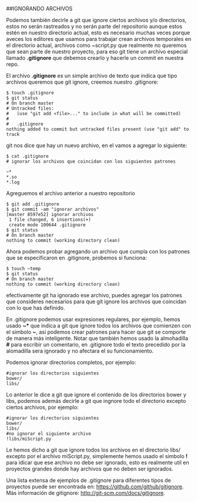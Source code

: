 ##IGNORANDO ARCHIVOS

Podemos también decirle a git que ignore ciertos archivos y/o directorios, estos no serán rastreados y no serán parte del repositorio aunque estos estén en nuestro directorio actual, esto es necesario muchas veces porque aveces los editores que usamos para trabajar crean archivos temporales en el directorio actual, archivos como ~script.py que realmente no queremos que sean parte de nuestro proyecto, para eso git tiene un archivo especial llamado __.gitignore__ que debemos crearlo y hacerle un commit en nuestra repo.

El archivo __.gitignore__ es un simple  archivo  de texto que indica que tipo archivos queremos que git ignore, creemos nuestro .gitignore:

```
$ touch .gitignore 
$ git status
# On branch master 
# Untracked files: 
#   (use "git add <file>..." to include in what will be committed) 
# 
#	.gitignore 
nothing added to commit but untracked files present (use "git add" to track
```

git  nos dice que hay un nuevo archivo, en el vamos a agregar lo siguiente: 

```
$ cat .gitignore 
# ignorar los archivos que coincidan con los siguientes patrones 

~* 
*.so 
*.log 
```

Agreguemos el archivo anterior a nuestro repositorio

```
$ git add .gitignore
$ git commit -am "ignorar archivos" 
[master 8597e52] ignorar archivos 
 1 file changed, 6 insertions(+) 
 create mode 100644 .gitignore 
$ git status
# On branch master 
nothing to commit (working directory clean)
```

Ahora podemos probar agregando un archivo que cumpla con los patrones que se especificaron en .gitignore, probemos si funciona:

```
$ touch ~temp 
$ git status 
# On branch master 
nothing to commit (working directory clean)
```

efectivamente git ha ignorado ese archivo, puedes agregar los patrones que consideres necesarios para que git ignore los archivos que coincidan con lo que has definido.

En .gitignore podemos usar expresiones regulares, por ejemplo, hemos usado __~*__ que indica a git que ignore todos los archivos que comienzen con el simbolo __~__, así podemos crear patrones para hacer que git se comporte de manera más inteligente. Notar que también hemos usado la almohadilla __#__ para escribir un comentario, en .gitignore todo el texto precedido por la alomadilla sera ignorado y no afectara el su funcionamiento.

Podemos ignorar directorios completos, por ejemplo:

```
#ignorar los directorios siguientes
bower/
libs/
```

Lo anterior le dice a git que ignore el contenido de los directorios bower y libs, podemos además decirle a git que ingnore todo el directorio excepto ciertos archivos, por ejemplo:

```
#ignorar los directorios siguientes
bower/
libs/
#no ignorar el siguiente archivo
!libs/miScript.py
```

Le hemos dicho a git que ignore todos los archivos en el directorio libs/ excepto por el archivo miScript.py, simplemente hemos usado el simbolo __!__ para idicar que ese archivo no debe ser ignorado, esto es realmente util en proyectos grandes donde hay archivos que no deben ser ignorados.

Una lista extensa de ejemplos de .gitignore para diferentes tipos de proyectos puede ser encontrada en: https://github.com/github/gitignore. Más información de gitignore: http://git-scm.com/docs/gitignore.
